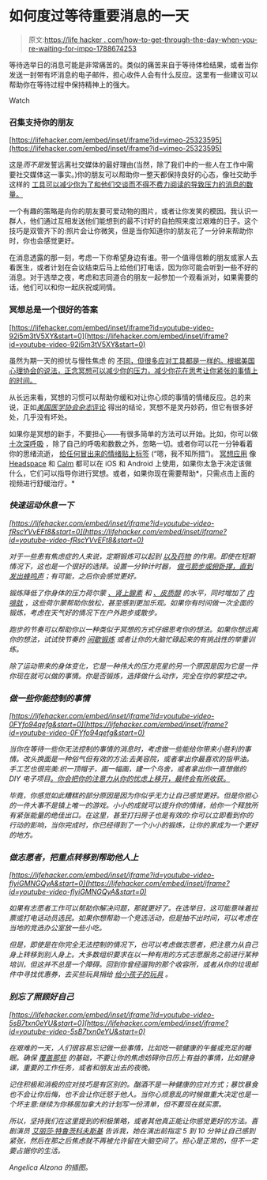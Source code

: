 # 如何度过等待重要消息的一天

> 原文:[https://life hacker . com/how-to-get-through-the-day-when-you-re-waiting-for-impo-1788674253](https://lifehacker.com/how-to-get-through-the-day-when-you-re-waiting-for-impo-1788674253)

等待选举日的消息可能是非常痛苦的。类似的痛苦来自于等待体检结果，或者当你发送一封带有坏消息的电子邮件，担心收件人会有什么反应。这里有一些建议可以帮助你在等待过程中保持精神上的强大。

Watch

### 召集支持你的朋友

 [https://lifehacker.com/embed/inset/iframe?id=vimeo-25323595](https://lifehacker.com/embed/inset/iframe?id=vimeo-25323595) 

这是*而不是*发誓远离社交媒体的最好理由(当然，除了我们中的一些人在工作中需要社交媒体这一事实。)你的朋友可以帮助你一整天都保持良好的心态，像社交助手 这样的 [工具可以减少你为了和他们交谈而不得不费力阅读的导致压力的消息的数量。](https://lifehacker.com/how-to-block-annoying-political-posts-on-facebook-5940319)

一个有趣的策略是向你的朋友要可爱动物的图片，或者让你发笑的模因。我认识一群人，他们通过互相发送他们能想到的最不讨好的自拍照来度过艰难的日子。这个技巧是双管齐下的:照片会让你微笑，但是当你知道你的朋友花了一分钟来帮助你时，你也会感觉更好。

在消息透露的那一刻，考虑一下你希望身边有谁。带一个值得信赖的朋友或家人去看医生，或者计划在会议结束后马上给他们打电话，因为你可能会听到一些不好的消息。对于选举之夜，考虑和志同道合的朋友一起参加一个观看派对，如果需要的话，他们可以和你一起庆祝或同情。

### 冥想总是一个很好的答案

 [https://lifehacker.com/embed/inset/iframe?id=youtube-video-92i5m3tV5XY&start=0](https://lifehacker.com/embed/inset/iframe?id=youtube-video-92i5m3tV5XY&start=0) 

虽然为期一天的担忧与慢性焦虑 的 [不同，但很多应对工具都是一样的。根据美国心理协会的说法，正念冥想可以减少你的压力，减少你花在思考让你紧张的事情上的时间。](http://lifehacker.com/what-anxiety-actually-does-to-you-and-what-you-can-do-a-1468128356)

从长远来看，冥想的习惯可以帮助你缓和对让你心烦的事情的情绪反应。总的来说，正如[*美国医学协会杂志*评论](http://jamanetwork.com/journals/jamainternalmedicine/fullarticle/1809754) 得出的结论，冥想不是灵丹妙药，但它有很多好处，几乎没有坏处。

如果你是冥想的新手，不要担心——有很多简单的方法可以开始。比如，你可以做 [十次深呼吸](https://lifehacker.com/just-try-counting-to-ten-if-you-find-it-hard-to-meditat-1711527488) ，除了自己的呼吸和数数之外，忽略一切。或者你可以花一分钟看着你的思绪流逝， [给任何冒出来的情绪贴上标签](http://lifehacker.com/calm-yourself-by-labeling-negative-feelings-5991392) (“嗯，我不知所措”)。 [冥想应用](http://vitals.lifehacker.com/are-meditation-apps-worthwhile-1782101998) 像 [Headspace](https://www.headspace.com/) 和 [Calm](https://www.calm.com/) 都可以在 iOS 和 Android 上使用，如果你太急于决定该做什么，它们可以指导你进行冥想。或者，如果你现在需要帮助*，只需点击上面的视频进行舒缓治疗。*

### *快速运动休息一下*

 *[https://lifehacker.com/embed/inset/iframe?id=youtube-video-fRscYVvEFt8&start=0](https://lifehacker.com/embed/inset/iframe?id=youtube-video-fRscYVvEFt8&start=0)* 

*对于一些患有焦虑症的人来说，定期锻炼可以起到 [以及药物](https://www.adaa.org/living-with-anxiety/managing-anxiety/exercise-stress-and-anxiety) 的作用。即使在短期情况下，这也是一个很好的选择。设置一分钟计时器， [做弓箭步或俯卧撑，直到发出蜂鸣声](https://lifehacker.com/destress-in-a-minute-or-less-with-some-vigorous-exercis-1658958762)；有可能，之后你会感觉更好。*

*锻炼降低了你身体的压力荷尔蒙 [、肾上腺素](https://en.wikipedia.org/wiki/Epinephrine) 和 [、皮质醇](https://en.wikipedia.org/wiki/Cortisol) 的水平，同时增加了 [内啡肽](https://en.wikipedia.org/wiki/Endorphins) ，这些荷尔蒙帮助你放松，甚至感到更加乐观。如果你有时间做一次全面的锻炼，考虑在天气好的情况下在户外跑步或散步。*

*跑步的节奏可以帮助你以一种类似于冥想的方式仔细思考你的想法。如果你想远离你的想法，试试快节奏的 [间歇锻炼](http://vitals.lifehacker.com/the-three-most-effective-interval-workouts-1714674056) 或者让你的大脑忙碌起来的有挑战性的举重训练。*

*除了运动带来的身体变化，它是一种伟大的压力克星的另一个原因是因为它是一件你现在就可以做的事情。你是否锻炼，选择做什么动作，完全在你的掌控之中。*

### *做一些你能控制的事情*

 *[https://lifehacker.com/embed/inset/iframe?id=youtube-video-0FYfo94qefg&start=0](https://lifehacker.com/embed/inset/iframe?id=youtube-video-0FYfo94qefg&start=0)* 

*当你在等待一些你无法控制的事情的消息时，考虑做一些能给你带来小胜利的事情。改头换面是一种俗气但有效的方法:去美容院，或者拿出你最喜欢的指甲油。手工艺也很完美:织一顶帽子，画一幅画，建一个鸟舍，或者拿出你一直想做的 DIY 电子项目[。你会把你的注意力从你的忧虑上移开，最终会有所收获。](https://lifehacker.com/build-your-own-pocket-game-system-for-tetris-and-snake-1788582029)*

*毕竟，你感觉如此糟糕的部分原因是因为你似乎无力让自己感觉更好。但是你担心的一件大事不是镇上唯一的游戏。小小的成就可以提升你的情绪，给你一个释放所有紧张能量的绝佳出口。在这里，甚至打扫房子也是有效的:你可以立即看到你的行动的影响，当你完成时，你已经得到了一个小小的锻炼，让你的家成为一个更好的地方。*

### *做志愿者，把重点转移到帮助他人上*

 *[https://lifehacker.com/embed/inset/iframe?id=youtube-video-flyiGMNGQyA&start=0](https://lifehacker.com/embed/inset/iframe?id=youtube-video-flyiGMNGQyA&start=0)* 

*如果有志愿者工作可以帮助你解决问题，那就更好了。在选举日，这可能意味着拉票或打电话动员选民。如果你想帮助一个竞选活动，但是抽不出时间，可以考虑在当地的竞选办公室放一些小吃。*

*但是，即使是在你完全无法控制的情况下，也可以考虑做志愿者，把注意力从自己身上转移到别人身上。大多数组织要求在以一种有用的方式志愿服务之前进行某种培训，但这并不总是一个障碍。回到你曾经遛狗的那个收容所，或者从你的垃圾邮件中寻找优惠券，去买些玩具捐给 [给小孩子的玩具](http://www.toysfortots.org/) 。*

### *别忘了照顾好自己*

 *[https://lifehacker.com/embed/inset/iframe?id=youtube-video-5sB7txn0eYU&start=0](https://lifehacker.com/embed/inset/iframe?id=youtube-video-5sB7txn0eYU&start=0)* 

*在艰难的一天，人们很容易忘记做一些事情，比如吃一顿健康的午餐或充足的睡眠。确保 [覆盖那些](https://lifehacker.com/why-self-care-is-so-important-1770880812) 的基础，不要让你的焦虑妨碍你日历上有益的事情，比如健身课，重要的工作任务，或者和朋友出去的夜晚。*

*记住积极和消极的应对技巧是有区别的。酗酒不是一种健康的应对方式；暴饮暴食也不会让你后悔，也不会让你迁怒于他人。当你心烦意乱的时候做重大决定也是一个坏主意:继续为你移居加拿大的计划写一份清单，但不要现在就买票。*

*所以，坚持我们在这里提到的积极策略，或者其他真正能让你感觉更好的方法。喜剧演员 [艾丽莎·特鲁茨科夫斯基](http://www.thisalyss.com/) 告诉我，她在演出前指定 5 到 10 分钟让自己感到紧张，然后在那之后焦虑就不再被允许留在大脑空间了。担心是正常的，但不一定要占据你的生活。*

**Angelica Alzona 的插图*。*